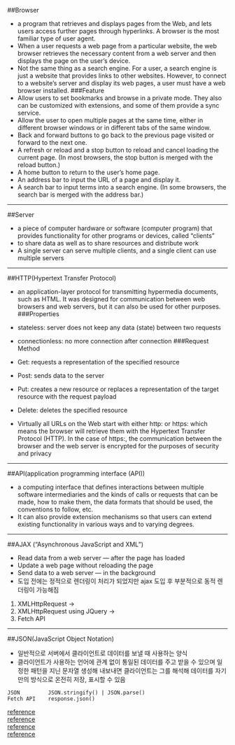 ##Browser
* a program that retrieves and displays pages from the Web, and lets users access further pages through hyperlinks. A browser is the most familiar type of user agent.
* When a user requests a web page from a particular website, the web browser retrieves the necessary content from a web server and then displays the page on the user’s device.
* Not the same thing as a search engine. For a user, a search engine is just a website that provides links to other websites. However, to connect to a website’s server and display its web pages, a user must have a web browser installed.
###Feature
* Allow users to set bookmarks and browse in a private mode. They also can be customized with extensions, and some of them provide a sync service.
* Allow the user to open multiple pages at the same time, either in different browser windows or in different tabs of the same window.
* Back and forward buttons to go back to the previous page visited or forward to the next one.
* A refresh or reload and a stop button to reload and cancel loading the current page. (In most browsers, the stop button is merged with the reload button.)
* A home button to return to the user’s home page.
* An address bar to input the URL of a page and display it.
* A search bar to input terms into a search engine. (In some browsers, the search bar is merged with the address bar.)
___
##Server
* a piece of computer hardware or software (computer program) that provides functionality for other programs or devices, called “clients”
* to share data as well as to share resources and distribute work
* A single server can serve multiple clients, and a single client can use multiple servers
___
##HTTP(Hypertext Transfer Protocol)
* an application-layer protocol for transmitting hypermedia documents, such as HTML. It was designed for communication between web browsers and web servers, but it can also be used for other purposes.
###Properties
* stateless: server does not keep any data (state) between two requests
* connectionless: no more connection after connection
###Request Method
* Get: requests a representation of the specified resource
* Post: sends data to the server
* Put: creates a new resource or replaces a representation of the target resource with the request payload
* Delete: deletes the specified resource

* Virtually all URLs on the Web start with either http: or https: which means the browser will retrieve them with the Hypertext Transfer Protocol (HTTP). In the case of https:, the communication between the browser and the web server is encrypted for the purposes of security and privacy
___
##API(application programming interface (API))
* a computing interface that defines interactions between multiple software intermediaries and the kinds of calls or requests that can be made, how to make them, the data formats that should be used, the conventions to follow, etc.
* It can also provide extension mechanisms so that users can extend existing functionality in various ways and to varying degrees.
___
##AJAX (“Asynchronous JavaScript and XML”)
* Read data from a web server — after the page has loaded
* Update a web page without reloading the page
* Send data to a web server — in the background
* 도입 전에는 정적으로 렌더링이 처리가 되었지만 ajax 도입 후 부분적으로 동적 렌더링이 가능해짐
1. XMLHttpRequest ->
2. XMLHttpRequest using JQuery ->
3. Fetch API
___
##JSON(JavaScript Object Notation)
* 일반적으로 서버에서 클라이언트로 데이터를 보낼 때 사용하는 양식
* 클라이언트가 사용하는 언어에 관계 없이 통일된 데이터를 주고 받을 수 있으며 일정한 패턴을 지닌 문자열 생성해 내보내면 클라이언트는 그를 해석해 데이터를 자기만의 방식으로 온전히 저장, 표시할 수 있음
```
JSON         JSON.stringify() | JSON.parse()
Fetch API    response.json()
```
[reference](https://en.wikipedia.org/wiki/Web_browser) \
[reference](https://developer.mozilla.org/en-US/docs/Glossary/Browser) \
[reference](https://sungmooncho.com/2012/12/04/gmail-and-ajax/) \
[reference](https://d2.naver.com/helloworld/59361)
